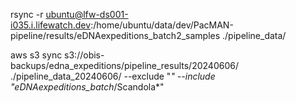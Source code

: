rsync -r ubuntu@lfw-ds001-i035.i.lifewatch.dev:/home/ubuntu/data/dev/PacMAN-pipeline/results/eDNAexpeditions_batch2_samples ./pipeline_data/

aws s3 sync s3://obis-backups/edna_expeditions/pipeline_results/20240606/ ./pipeline_data_20240606/ --exclude "*" --include "eDNAexpeditions_batch*/Scandola*"